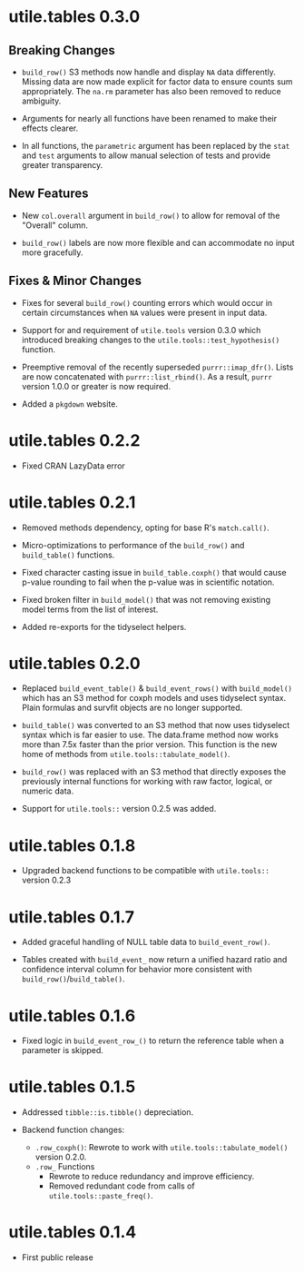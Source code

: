 # utile.tables 0.3.0

## Breaking Changes

* `build_row()` S3 methods now handle and display `NA` data differently. Missing
data are now made explicit for factor data to ensure counts sum appropriately.
The `na.rm` parameter has also been removed to reduce ambiguity.

* Arguments for nearly all functions have been renamed to make their
effects clearer.

* In all functions, the `parametric` argument has been replaced by the
`stat` and `test` arguments to allow manual selection of tests and provide greater
transparency.

## New Features

* New `col.overall` argument in `build_row()` to allow for removal of the "Overall"
column.

* `build_row()` labels are now more flexible and can accommodate no input more
gracefully.

## Fixes & Minor Changes

* Fixes for several `build_row()` counting errors which would occur in certain
circumstances when `NA` values were present in input data.

* Support for and requirement of `utile.tools` version 0.3.0 which introduced
breaking changes to the `utile.tools::test_hypothesis()` function.

* Preemptive removal of the recently superseded `purrr::imap_dfr()`. Lists are now
concatenated with `purrr::list_rbind()`. As a result, `purrr` version 1.0.0 or
greater is now required.

* Added a `pkgdown` website.


# utile.tables 0.2.2

* Fixed CRAN LazyData error


# utile.tables 0.2.1

* Removed methods dependency, opting for base R's `match.call()`.

* Micro-optimizations to performance of the `build_row()` and `build_table()` functions.

* Fixed character casting issue in `build_table.coxph()` that would cause p-value rounding to fail when the p-value was in scientific notation.

* Fixed broken filter in `build_model()` that was not removing existing model terms from the list of interest.

* Added re-exports for the tidyselect helpers.


# utile.tables 0.2.0

* Replaced `build_event_table()` & `build_event_rows()` with `build_model()` which has an S3 method for coxph models and uses tidyselect syntax. Plain formulas and survfit objects are no longer supported.

* `build_table()` was converted to an S3 method that now uses tidyselect syntax which is far easier to use. The data.frame method now works more than 7.5x faster than the prior version. This function is the new home of methods from `utile.tools::tabulate_model()`.

* `build_row()` was replaced with an S3 method that directly exposes the previously internal functions for working with raw factor, logical, or numeric data.

* Support for `utile.tools::` version 0.2.5 was added.


# utile.tables 0.1.8

* Upgraded backend functions to be compatible with `utile.tools::` version 0.2.3 


# utile.tables 0.1.7

* Added graceful handling of NULL table data to `build_event_row()`.

* Tables created with `build_event_` now return a unified hazard ratio and confidence interval column for behavior more consistent with `build_row()`/`build_table()`.


# utile.tables 0.1.6
* Fixed logic in `build_event_row_()` to return the reference table when a parameter is skipped.


# utile.tables 0.1.5
* Addressed `tibble::is.tibble()` depreciation.

* Backend function changes:
  - `.row_coxph()`: Rewrote to work with `utile.tools::tabulate_model()` version 0.2.0.
  - `.row_` Functions
    - Rewrote to reduce redundancy and improve efficiency.
    - Removed redundant code from calls of `utile.tools::paste_freq()`.


# utile.tables 0.1.4
* First public release
